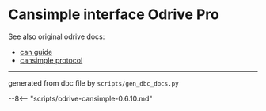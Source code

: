 # Cansimple interface Odrive Pro


See also original odrive docs:

* [can guide](https://docs.odriverobotics.com/v/latest/guides/can-guide.html)
* [cansimple protocol](https://docs.odriverobotics.com/v/latest/manual/can-protocol.html#can-protocol)


---------------------------------------
generated from dbc file by `scripts/gen_dbc_docs.py`

--8<-- "scripts/odrive-cansimple-0.6.10.md"


